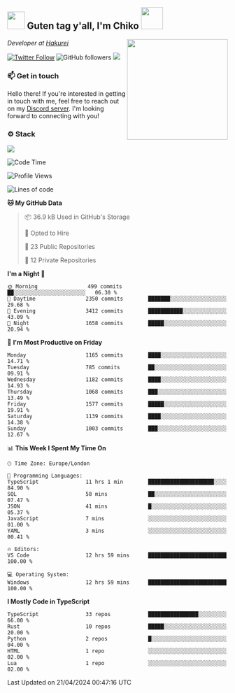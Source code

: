 <h2><img src="https://cdn.discordapp.com/emojis/1100181376730402906.gif?quality=lossless" width="40"> Guten tag y'all, I'm Chiko <img src="https://a.ppy.sh/15907233" width="50"></h2>
<a href="https://twitter.com/Zzul0714/status/1654451338179395585?s=20"><img align='right' src="https://cdn.discordapp.com/attachments/1109162815866023976/1109163700583153705/FvXKt8paEAAR6Ak1.png" width="230"></a>
<p><em>Developer at <a href="https://github.com/hakureiapp">Hakurei</a></em></p>

[![Twitter Follow](https://img.shields.io/twitter/follow/chikoxq?label=Follow)](https://twitter.com/intent/follow?screen_name=chikoxq)
![GitHub followers](https://img.shields.io/github/followers/chikof?label=Follow&style=social)
![](https://komarev.com/ghpvc/?username=chikof&color=blue)

### 📫 Get in touch
Hello there! If you're interested in getting in touch with me, feel free to reach out on my [Discord server](https://discord.gg/sejc7TnX6N). I'm looking forward to connecting with you!

### ⚙️ Stack
![](https://skillicons.dev/icons?i=git,kubernetes,docker,js,ts,cloudflare,css,deno,express,graphql,html,mongodb,nestjs,py,react,apollo,bash,java,lua,nextjs,netlify,nodejs,ps,powershell,rust,neovim,tauri,sentry,postgres,tailwind,prisma,actix)

<!--START_SECTION:waka-->
![Code Time](http://img.shields.io/badge/Code%20Time-1%2C656%20hrs%2043%20mins-blue)

![Profile Views](http://img.shields.io/badge/Profile%20Views-6-blue)

![Lines of code](https://img.shields.io/badge/From%20Hello%20World%20I%27ve%20Written-6.9%20million%20lines%20of%20code-blue)

**🐱 My GitHub Data** 

> 📦 36.9 kB Used in GitHub's Storage 
 > 
> 💼 Opted to Hire
 > 
> 📜 23 Public Repositories 
 > 
> 🔑 12 Private Repositories 
 > 
**I'm a Night 🦉** 

```text
🌞 Morning                499 commits         ██░░░░░░░░░░░░░░░░░░░░░░░   06.30 % 
🌆 Daytime                2350 commits        ███████░░░░░░░░░░░░░░░░░░   29.68 % 
🌃 Evening                3412 commits        ███████████░░░░░░░░░░░░░░   43.09 % 
🌙 Night                  1658 commits        █████░░░░░░░░░░░░░░░░░░░░   20.94 % 
```
📅 **I'm Most Productive on Friday** 

```text
Monday                   1165 commits        ████░░░░░░░░░░░░░░░░░░░░░   14.71 % 
Tuesday                  785 commits         ██░░░░░░░░░░░░░░░░░░░░░░░   09.91 % 
Wednesday                1182 commits        ████░░░░░░░░░░░░░░░░░░░░░   14.93 % 
Thursday                 1068 commits        ███░░░░░░░░░░░░░░░░░░░░░░   13.49 % 
Friday                   1577 commits        █████░░░░░░░░░░░░░░░░░░░░   19.91 % 
Saturday                 1139 commits        ████░░░░░░░░░░░░░░░░░░░░░   14.38 % 
Sunday                   1003 commits        ███░░░░░░░░░░░░░░░░░░░░░░   12.67 % 
```


📊 **This Week I Spent My Time On** 

```text
🕑︎ Time Zone: Europe/London

💬 Programming Languages: 
TypeScript               11 hrs 1 min        █████████████████████░░░░   84.90 % 
SQL                      58 mins             ██░░░░░░░░░░░░░░░░░░░░░░░   07.47 % 
JSON                     41 mins             █░░░░░░░░░░░░░░░░░░░░░░░░   05.37 % 
JavaScript               7 mins              ░░░░░░░░░░░░░░░░░░░░░░░░░   01.00 % 
YAML                     3 mins              ░░░░░░░░░░░░░░░░░░░░░░░░░   00.41 % 

🔥 Editors: 
VS Code                  12 hrs 59 mins      █████████████████████████   100.00 % 

💻 Operating System: 
Windows                  12 hrs 59 mins      █████████████████████████   100.00 % 
```

**I Mostly Code in TypeScript** 

```text
TypeScript               33 repos            ████████████████░░░░░░░░░   66.00 % 
Rust                     10 repos            █████░░░░░░░░░░░░░░░░░░░░   20.00 % 
Python                   2 repos             █░░░░░░░░░░░░░░░░░░░░░░░░   04.00 % 
HTML                     1 repo              ░░░░░░░░░░░░░░░░░░░░░░░░░   02.00 % 
Lua                      1 repo              ░░░░░░░░░░░░░░░░░░░░░░░░░   02.00 % 
```




 Last Updated on 21/04/2024 00:47:16 UTC
<!--END_SECTION:waka-->


<!--
<p align="center">
     <a href="https://discord.gg/HhybNhchcC"><img src="https://invidget.switchblade.xyz/sejc7TnX6N" align="center" ><a>
</p> 
-->
